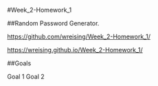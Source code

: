 #Week_2-Homework_1

##Random Password Generator.

https://github.com/wreising/Week_2-Homework_1/

https://wreising.github.io/Week_2-Homework_1/

##Goals

Goal 1
Goal 2
